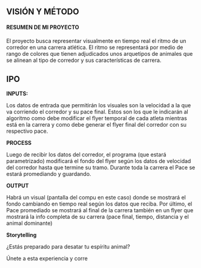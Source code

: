 VISIÓN Y MÉTODO
-
#### RESUMEN DE MI PROYECTO
El proyecto busca representar visualmente en tiempo real el ritmo de un corredor en una carrera atlética. El ritmo se representará por medio de rango de colores que tienen adjudicados unos arquetipos de animales que se alinean al tipo de corredor y sus características de carrera.

IPO
-

**INPUTS:**

Los datos de entrada que permitirán los visuales son la velocidad a la que va corriendo el corredor y su pace final. Estos son los que le indicarán al algoritmo como debe modificar el flyer temporal de cada atleta mientras está en la carrera y como debe generar el flyer final del corredor con su respectivo pace. 

**PROCESS**

Luego de recibir los datos del corredor, el programa (que estará parametrizado) modificará el fondo del flyer según los datos de velocidad del corredor hasta que termine su tramo. Durante toda la carrera el Pace se estará promediando y guardando. 

**OUTPUT**

Habrá un visual (pantalla del compu en este caso) donde se mostrará el fondo cambiando en tiempo real según los datos que reciba. Por último, el Pace promediado se mostrará al final de la carrera también en un flyer que mostrará la info completa de su carrera (pace final, tiempo, distancia y el animal dominante)

**Storytelling**

¿Estás preparado para desatar tu espíritu animal?

Únete a esta experiencia y corre 

